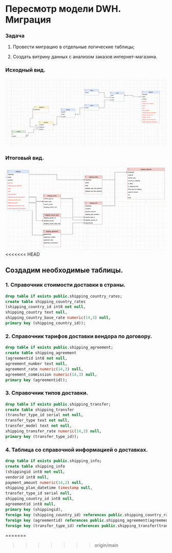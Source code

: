 # Пересмотр модели DWH. Миграция

### Задача
1. Провести миграцию в отдельные логические таблицы; <P><P>
2. Создать витрину данных с анализом заказов интернет-магазина.

### Исходный вид.

![2. Пересмотр модели DWH. Миграция/Исходный вид модели.png](https://github.com/EvgeniyLezh/data-engineer-yandex-practicum/blob/98aaa80b89518ecb1f5e6fbefab18d42d5b1c890/2.%20%D0%9F%D0%B5%D1%80%D0%B5%D1%81%D0%BC%D0%BE%D1%82%D1%80%20%D0%BC%D0%BE%D0%B4%D0%B5%D0%BB%D0%B8%20DWH.%20%D0%9C%D0%B8%D0%B3%D1%80%D0%B0%D1%86%D0%B8%D1%8F/%D0%98%D1%81%D1%85%D0%BE%D0%B4%D0%BD%D1%8B%D0%B9%20%D0%B2%D0%B8%D0%B4%20%D0%BC%D0%BE%D0%B4%D0%B5%D0%BB%D0%B8.png)

### Итоговый вид.

![2. Пересмотр модели DWH. Миграция/Итоговый вид модели.png](https://github.com/EvgeniyLezh/data-engineer-yandex-practicum/blob/aeabfd7a6d47a5353ab387207720239f5608e2f6/2.%20%D0%9F%D0%B5%D1%80%D0%B5%D1%81%D0%BC%D0%BE%D1%82%D1%80%20%D0%BC%D0%BE%D0%B4%D0%B5%D0%BB%D0%B8%20DWH.%20%D0%9C%D0%B8%D0%B3%D1%80%D0%B0%D1%86%D0%B8%D1%8F/%D0%98%D1%82%D0%BE%D0%B3%D0%BE%D0%B2%D1%8B%D0%B9%20%D0%B2%D0%B8%D0%B4%20%D0%BC%D0%BE%D0%B4%D0%B5%D0%BB%D0%B8.png)
<<<<<<< HEAD

## Создадим необходимые таблицы.

### 1. Справочник стоимости доставки в страны.

```sql
drop table if exists public.shipping_country_rates;
create table shipping_country_rates
(shipping_country_id int8 not null,
shipping_country text null,
shipping_country_base_rate numeric(14,3) null,
primary key (shipping_country_id));
 ```

### 2. Справочник тарифов доставки вендора по договору.

```sql
drop table if exists public.shipping_agreement;
create table shipping_agreement
(agreementid int8 not null,
agreement_number text null,
agreement_rate numeric(14,3) null,
agreement_commission numeric(14,3) null,
primary key (agreementid));
 ```

### 3. Справочник типов доставки.

```sql
drop table if exists public.shipping_transfer;
create table shipping_transfer
(transfer_type_id serial not null,
transfer_type text not null,
transfer_model text not null,
shipping_transfer_rate numeric(14,3) null,
primary key (transfer_type_id));
 ```

### 4. Таблица со справочной информацией о доставках.

```sql
drop table if exists public.shipping_info;
create table shipping_info
(shippingid int8 not null,
vendorid int8 null,
payment_amount numeric(14,2) null,
shipping_plan_datetime timestamp null,
transfer_type_id serial null,
shipping_country_id int8 null,
agreementid int8 null,
primary key (shippingid),
foreign key (shipping_country_id) references public.shipping_country_rates(shipping_country_id) on update cascade,
foreign key (agreementid) references public.shipping_agreement(agreementid) on update cascade,
foreign key (transfer_type_id) references public.shipping_transfer(transfer_type_id) on update cascade);
 ```
=======
>>>>>>> origin/main
